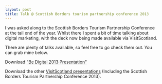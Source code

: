 ```yaml
---
layout: post
title: Talk @ Scottish Borders tourism partnership conference 2013
---
```

I was asked along to the Scottish Borders Tourism Partnership Conference at the tail end of the year. Whilst there I spent a bit of time talking about digital marketing, with the deck now being made available via VisitScotland.

There are plenty of talks available, so feel free to go check them out. You can grab mine below.

Download ["Be Digital 2013 Presentation"](http://www.visitscotland.org/pdf/BeDigital.pdf)

Download the other [VisitScotland presentations](http://www.visitscotland.org/business_support/events_and_training/presentation_listing.aspx) (Including the Scottish Borders Tourism Partnership Conference 2013).

